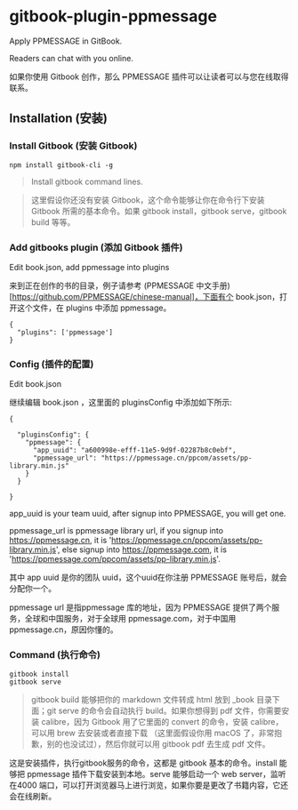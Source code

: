 # gitbook-plugin-ppmessage

Apply PPMESSAGE in GitBook.

Readers can chat with you online.

如果你使用 Gitbook 创作，那么 PPMESSAGE 插件可以让读者可以与您在线取得联系。


## Installation (安装)


### Install Gitbook (安装 Gitbook) 

```
npm install gitbook-cli -g
```

> Install gitbook command lines.

> 这里假设你还没有安装 Gitbook，这个命令能够让你在命令行下安装 Gitbook 所需的基本命令。如果 gitbook install，gitbook serve，gitbook build 等等。


### Add gitbooks plugin (添加 Gitbook 插件)

Edit book.json, add ppmessage into plugins

来到正在创作的书的目录，例子请参考 (PPMESSAGE 中文手册)[https://github.com/PPMESSAGE/chinese-manual]，下面有个 book.json，打开这个文件，在 plugins 中添加 ppmessage。 

```
{
  "plugins": ['ppmessage']
}

```

### Config (插件的配置)

Edit book.json

继续编辑 book.json ，这里面的 pluginsConfig 中添加如下所示:

```
{

  "pluginsConfig": {
    "ppmessage": {
      "app_uuid": "a600998e-efff-11e5-9d9f-02287b8c0ebf",
      "ppmessage_url": "https://ppmessage.cn/ppcom/assets/pp-library.min.js"
    }
  }

}
```

app_uuid is your team uuid, after signup into PPMESSAGE, you will get one.

ppmessage_url is ppmessage library url, if you signup into https://ppmessage.cn, it is 'https://ppmessage.cn/ppcom/assets/pp-library.min.js', else signup into https://ppmessage.com, it is 'https://ppmessage.com/ppcom/assets/pp-library.min.js'.


其中 app uuid 是你的团队 uuid，这个uuid在你注册 PPMESSAGE 账号后，就会分配你一个。

ppmessage url 是指ppmessage 库的地址，因为 PPMESSAGE 提供了两个服务，全球和中国服务，对于全球用 ppmessage.com，对于中国用 ppmessage.cn，原因你懂的。

### Command (执行命令)

```
gitbook install
gitbook serve

```

> gitbook build 能够把你的 markdown 文件转成 html 放到 _book 目录下面；git serve 的命令会自动执行 build。如果你想得到 pdf 文件，你需要安装 calibre，因为 Gitbook 用了它里面的 convert 的命令，安装 calibre，可以用 brew 去安装或者直接下载 （这里面假设你用 macOS 了，非常抱歉，别的也没试过），然后你就可以用 gitbook pdf 去生成 pdf 文件。

这是安装插件，执行gitbook服务的命令，这都是 gitbook 基本的命令。install 能够把 ppmessage 插件下载安装到本地。serve 能够启动一个 web server，监听在4000 端口，可以打开浏览器马上进行浏览，如果你要是更改了书籍内容，它还会在线刷新。



